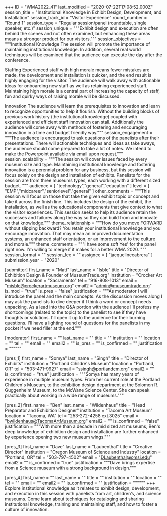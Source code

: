 +++
ID = "WMA2022_41"
last_modified = "2020-07-22T17:08:52.000Z"
session_title = "Institutional Knowledge in Exhibit Design, Development, and Installation"
session_track_id = "Visitor Experience"
round_number = "Round 1"
session_type = "Regular session/panel (roundtable, single speaker, etc.)"
session_unique = """Exhibit design and execution are often behind the scenes and not often examined, but enhancing these areas means a stronger product for our visitors."""
session_objectives = """Institutional Knowledge
The session will promote the importance of maintaining institutional knowledge. In addition, several real world techniques will be examined that the audience can execute the day after the conference.

Staffing
Experienced staff with high morale means fewer mistakes are made, the development and installation is quicker, and the end result is highly engaging for the visitor. The audience will walk away with actionable ideas for onboarding new staff as well as retaining experienced staff. Maintaining high morale is a central part of increasing the capacity of staff, fun and quirky ways of raising morale will be discussed.

Innovation
The audience will learn the prerequisites to innovation and learn to recognize opportunities to help it flourish. Without the building blocks of previous work history (the institutional knowledge) coupled with experienced and efficient staff innovation can stall. Additionally the audience will come away with methods of fostering and encouraging innovation in a time and budget friendly way."""
session_engagement = """The audience is encouraged to ask questions of the panelists after their presentations. There will actionable techniques and ideas as take aways, the audience should come prepared to take a lot of notes. We intend to make the Powerpoint available via email upon request."""
session_scalability = """The session will cover issues faced by every museum size and type. Maintaining institutional knowledge and fostering innovation is a perennial problem for any business, but this session will focus solely on the design and installation of exhibits. Panelists for the session are from three museums types, each working with a different sized budget.
"""
audience = [ "technology","general","education" ]
level = [ "EMP","midcareer","seniorlevel","general" ]
other_comments = """This session will focus on those that take the given exhibit topic or concept and take it across the finish line. This includes the design of the exhibit, the installation, as well as the educational components that give context to what the visitor experiences. This session seeks to help its audience retain the successes and failures along the way so they can build from and innovate on that knowledge."""
theme_relationship = """How do you move FORWARD without slipping backward? You retain your institutional knowledge and you encourage innovation. That may mean an improved documentation systems, an enhanced staff orientation, or an improvement to the culture and morale."""
theme_comments = """I have some soft Yes' for the panel right now. I'm willing to merge if it makes for a better WMA 2020.
"""
session_format = ""
session_fee = ""
assignee = [ "jacquelinecabrera" ]
submission_year = "2020"

[submitter]
first_name = "Matt"
last_name = "Isble"
title = "Director of Exhibition Design & Founder of MuseumTrade.org"
institution = "Crocker Art Museum"
location = "Sacramento"
tel = "916-808-1013"
email = "misble@crockerartmuseum.org"
email2 = "admin@museumtrade.org"
is_mod = "true"
is_pres = "false"
justification = """As moderator I will introduce the panel and the main concepts. As the discussion moves along I may ask the panelists to dive deeper if I think a word or concept needs unpacking. As a lead into the Q&A portion with the audience I'll profess my shortcomings (related to the topic) to the panelist to see if they have thoughts or solutions. I'll open it up to the audience for their burning questions. I'll have a lighting round of questions for the panelists in my pocket if we need filler at the end."""

[moderator]
first_name = ""
last_name = ""
title = ""
institution = ""
location = ""
tel = ""
email = ""
email2 = ""
is_pres = ""
is_confirmed = ""
justification = """"""

[pres_1]
first_name = "Somya"
last_name = "Singh"
title = "Director of Exhibits"
institution = "Portland Cihildre's Museum"
location = "Portland, OR"
tel = "503-471-9927"
email = "ssingh@portlandcm.org"
email2 = ""
is_confirmed = "true"
justification = """Somya has many years of experience in multiple museum types. From her current role at the Portland Children's Museum, to the exhibition design department at the Solomon R. Guggenheim Museum, to the McWane Science Center. She can speak practically about working in a wide range of museums."""

[pres_2]
first_name = "Ben"
last_name = "Wildenhaus"
title = "Head Preparator and Exhibition Designer"
institution = "Tacoma Art Museum"
location = "Tacoma, WA"
tel = "253-272-4258 ext.3025"
email = "bwildenhaus@TacomaArtMuseum.org"
email2 = ""
is_confirmed = "false"
justification = """With more than a decade in mid sized art museums, Ben's deep knowledge of exhibition design and installation are further enhanced by experience opening two new museum wings."""

[pres_3]
first_name = "Dave"
last_name = "Laubenthal"
title = "Creative Director"
institution = "Oregon Museum of Science and Industry"
location = "Portland, OR"
tel = "503-797-4502"
email = "DLaubenthal@omsi.edu"
email2 = ""
is_confirmed = "true"
justification = """Dave brings expertise from a Science museum with a strong background in design."""

[pres_4]
first_name = ""
last_name = ""
title = ""
institution = ""
location = ""
tel = ""
email = ""
email2 = ""
is_confirmed = ""
justification = """"""
+++
Explore institutional knowledge as it relates to exhibit design, development, and execution in this session with panelists from art, children’s, and science museums. Come learn about techniques for cataloging and sharing institutional knowledge, training and maintaining staff, and how to foster a culture of innovation.
